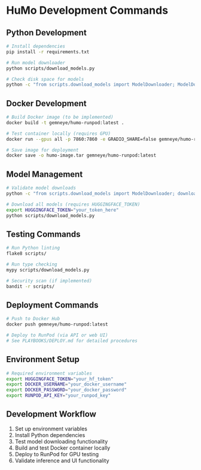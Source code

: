 # HuMo Development Commands

## Python Development
```bash
# Install dependencies
pip install -r requirements.txt

# Run model downloader
python scripts/download_models.py

# Check disk space for models
python -c "from scripts.download_models import ModelDownloader; ModelDownloader().check_disk_space()"
```

## Docker Development
```bash
# Build Docker image (to be implemented)
docker build -t gemneye/humo-runpod:latest .

# Test container locally (requires GPU)
docker run --gpus all -p 7860:7860 -e GRADIO_SHARE=false gemneye/humo-runpod:latest

# Save image for deployment
docker save -o humo-image.tar gemneye/humo-runpod:latest
```

## Model Management
```bash
# Validate model downloads
python -c "from scripts.download_models import ModelDownloader; downloader = ModelDownloader(); downloader.validate_downloads()"

# Download all models (requires HUGGINGFACE_TOKEN)
export HUGGINGFACE_TOKEN="your_token_here"
python scripts/download_models.py
```

## Testing Commands
```bash
# Run Python linting
flake8 scripts/

# Run type checking
mypy scripts/download_models.py

# Security scan (if implemented)
bandit -r scripts/
```

## Deployment Commands
```bash
# Push to Docker Hub
docker push gemneye/humo-runpod:latest

# Deploy to RunPod (via API or web UI)
# See PLAYBOOKS/DEPLOY.md for detailed procedures
```

## Environment Setup
```bash
# Required environment variables
export HUGGINGFACE_TOKEN="your_hf_token"
export DOCKER_USERNAME="your_docker_username"
export DOCKER_PASSWORD="your_docker_password"
export RUNPOD_API_KEY="your_runpod_key"
```

## Development Workflow
1. Set up environment variables
2. Install Python dependencies
3. Test model downloading functionality
4. Build and test Docker container locally
5. Deploy to RunPod for GPU testing
6. Validate inference and UI functionality